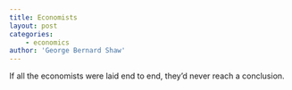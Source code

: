 ```yaml
---
title: Economists
layout: post
categories:
    - economics
author: 'George Bernard Shaw'
---
```


If all the economists were laid end to end, they’d never reach a conclusion.